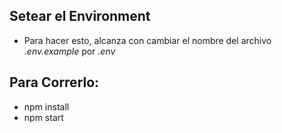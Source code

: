 
## Setear el Environment

- Para hacer esto, alcanza con cambiar el nombre del archivo *.env.example* por *.env* 

## Para Correrlo:

- npm install
- npm start


